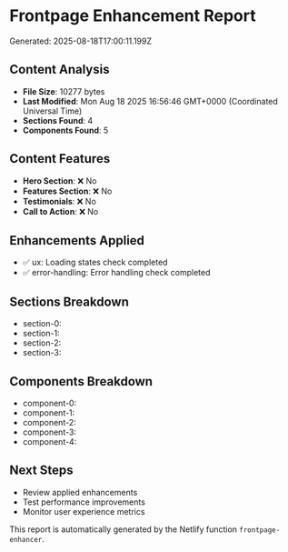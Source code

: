 # Frontpage Enhancement Report

Generated: 2025-08-18T17:00:11.199Z

## Content Analysis
- **File Size**: 10277 bytes
- **Last Modified**: Mon Aug 18 2025 16:56:46 GMT+0000 (Coordinated Universal Time)
- **Sections Found**: 4
- **Components Found**: 5

## Content Features
- **Hero Section**: ❌ No
- **Features Section**: ❌ No
- **Testimonials**: ❌ No
- **Call to Action**: ❌ No

## Enhancements Applied
- ✅ ux: Loading states check completed
- ✅ error-handling: Error handling check completed

## Sections Breakdown
- section-0: <section className="relative py-20 overflow-hidden">
- section-1: <section className="py-16 bg-slate-900/30">
- section-2: <section className="py-16">
- section-3: <section className="mx-auto max-w-7xl px-6 pb-14">

## Components Breakdown
- component-0: <Head>
- component-1: <Link 
              href="/components"
              className="bg-cyan-500 hover:bg-cyan-600 text-white px-8 py-4 rounded-lg font-semibold text-lg transition-colors"
            >
- component-2: <Link 
              href="/reports"
              className="bg-fuchsia-500 hover:bg-fuchsia-600 text-white px-8 py-4 rounded-lg font-semibold text-lg transition-colors"
            >
- component-3: <Link 
                key={report.title}
                href={report.href}
                className="group bg-slate-800/50 border border-white/10 rounded-lg p-6 hover:border-cyan-400/50 transition-all"
              >
- component-4: <Link 
                key={feature.title}
                href={feature.href}
                className="group text-center"
              >


## Next Steps
- Review applied enhancements
- Test performance improvements
- Monitor user experience metrics

This report is automatically generated by the Netlify function `frontpage-enhancer`.
